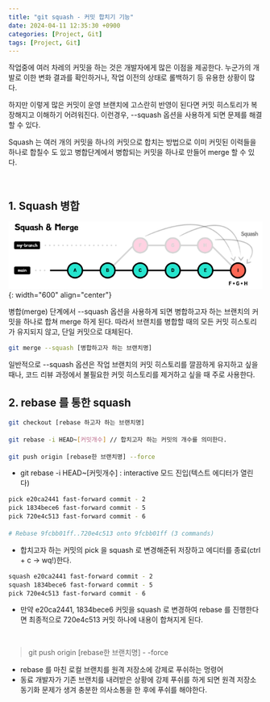 ```yaml
---
title: "git squash - 커밋 합치기 기능"
date: 2024-04-11 12:35:30 +0900
categories: [Project, Git]
tags: [Project, Git]
---
```


작업중에 여러 차레의 커밋을 하는 것은 개발자에게 많은 이점을 제공한다. 누군가의 개발로 이한 변화 결과를 확인하거나, 작업 이전의 상태로 롤백하기 등 유용한 상황이 많다.

하지만 이렇게 많은 커밋이 운영 브랜치에 고스란히 반영이 된다면 커밋 히스토리가 복장해지고 이해하기 어려워진다. 이런경우, --squash 옵션을 사용하게 되면 문제를 해결할 수 있다.

Squash 는 여러 개의 커밋을 하나의 커밋으로 합치는 방법으로 이미 커밋된 이력들을 하나로 합칠수 도 있고 병합단계에서 병합되는 커밋을 하나로 만들어 merge 할 수 있다.

<br />

## 1. Squash 병합

![squash_1.png](/assets/img/post_img/project/git/squash_1.png){: width="600" align="center"}

병합(merge) 단계에서 --squash 옵션을 사용하게 되면 병합하고자 하는 브랜치의 커밋을 하나로 합쳐 merge 하게 된다. 따라서 브랜치를 병합할 때의 모든 커밋 히스토리가 유지되지 않고, 단일 커밋으로 대체된다.

```bash
git merge --squash [병합하고자 하는 브랜치명]
```

일반적으로 --squash 옵션은 작업 브랜치의 커밋 히스토리를 깔끔하게 유지하고 싶을때나, 코드 리뷰 과정에서 불필요한 커밋 히스토리를 제거하고 싶을 때 주로 사용한다.

## 2. rebase 를 통한 squash

```bash
git checkout [rebase 하고자 하는 브랜치명]

git rebase -i HEAD~[커밋개수] // 합치고자 하는 커밋의 개수를 의미한다.

git push origin [rebase한 브랜치명] --force
```

- git rebase -i HEAD~[커밋개수] : interactive 모드 진입(텍스트 에디터가 열린다)

```bash
pick e20ca2441 fast-forward commit - 2
pick 1834bece6 fast-forward commit - 5
pick 720e4c513 fast-forward commit - 6

# Rebase 9fcbb01ff..720e4c513 onto 9fcbb01ff (3 commands)
```

- 합치고자 하는 커밋의 pick 을 squash 로 변경해준뒤 저장하고 에디터를 종료(ctrl + c → wq!)한다.

```bash
squash e20ca2441 fast-forward commit - 2
squash 1834bece6 fast-forward commit - 5
pick 720e4c513 fast-forward commit - 6
```

- 만약 e20ca2441, 1834bece6 커밋을 squash 로 변경하여 rebase 를 진행한다면 최종적으로 720e4c513 커밋 하나에 내용이 합쳐지게 된다.

<br />

> git push origin [rebase한 브랜치명] - -force

- rebase 를 마친 로컬 브랜치를 원격 저장소에 강제로 푸쉬하는 멍령어
- 동료 개발자가 기존 브랜치를 내려받은 상황에 강제 푸쉬를 하게 되면 원격 저장소 동기화 문제가 생겨 충분한 의사소통을 한 후에 푸쉬를 해야한다.
